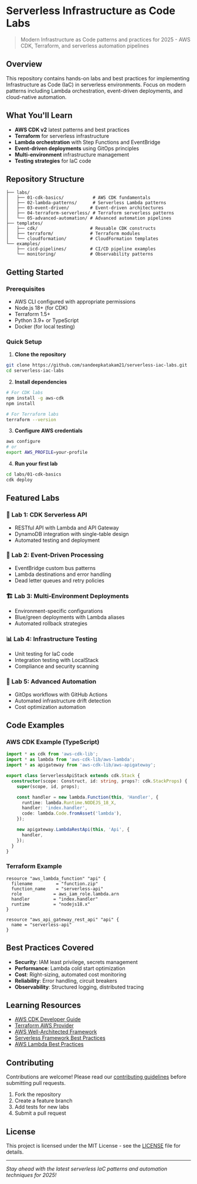# Serverless Infrastructure as Code Labs

> Modern Infrastructure as Code patterns and practices for 2025 - AWS CDK, Terraform, and serverless automation pipelines

## Overview

This repository contains hands-on labs and best practices for implementing Infrastructure as Code (IaC) in serverless environments. Focus on modern patterns including Lambda orchestration, event-driven deployments, and cloud-native automation.

## What You'll Learn

- **AWS CDK v2** latest patterns and best practices
- **Terraform** for serverless infrastructure
- **Lambda orchestration** with Step Functions and EventBridge
- **Event-driven deployments** using GitOps principles
- **Multi-environment** infrastructure management
- **Testing strategies** for IaC code

## Repository Structure

```
├── labs/
│   ├── 01-cdk-basics/           # AWS CDK fundamentals
│   ├── 02-lambda-patterns/      # Serverless Lambda patterns
│   ├── 03-event-driven/        # Event-driven architectures
│   ├── 04-terraform-serverless/ # Terraform serverless patterns
│   └── 05-advanced-automation/ # Advanced automation pipelines
├── templates/
│   ├── cdk/                    # Reusable CDK constructs
│   ├── terraform/              # Terraform modules
│   └── cloudformation/         # CloudFormation templates
└── examples/
    ├── cicd-pipelines/         # CI/CD pipeline examples
    └── monitoring/             # Observability patterns
```

## Getting Started

### Prerequisites

- AWS CLI configured with appropriate permissions
- Node.js 18+ (for CDK)
- Terraform 1.5+ 
- Python 3.9+ or TypeScript
- Docker (for local testing)

### Quick Setup

1. **Clone the repository**
```bash
git clone https://github.com/sandeepkatakam21/serverless-iac-labs.git
cd serverless-iac-labs
```

2. **Install dependencies**
```bash
# For CDK labs
npm install -g aws-cdk
npm install

# For Terraform labs
terraform --version
```

3. **Configure AWS credentials**
```bash
aws configure
# or
export AWS_PROFILE=your-profile
```

4. **Run your first lab**
```bash
cd labs/01-cdk-basics
cdk deploy
```

## Featured Labs

### 🚀 Lab 1: CDK Serverless API
- RESTful API with Lambda and API Gateway
- DynamoDB integration with single-table design
- Automated testing and deployment

### 🔄 Lab 2: Event-Driven Processing
- EventBridge custom bus patterns
- Lambda destinations and error handling
- Dead letter queues and retry policies

### 🏗️ Lab 3: Multi-Environment Deployments
- Environment-specific configurations
- Blue/green deployments with Lambda aliases
- Automated rollback strategies

### 📊 Lab 4: Infrastructure Testing
- Unit testing for IaC code
- Integration testing with LocalStack
- Compliance and security scanning

### 🔧 Lab 5: Advanced Automation
- GitOps workflows with GitHub Actions
- Automated infrastructure drift detection
- Cost optimization automation

## Code Examples

### AWS CDK Example (TypeScript)
```typescript
import * as cdk from 'aws-cdk-lib';
import * as lambda from 'aws-cdk-lib/aws-lambda';
import * as apigateway from 'aws-cdk-lib/aws-apigateway';

export class ServerlessApiStack extends cdk.Stack {
  constructor(scope: Construct, id: string, props?: cdk.StackProps) {
    super(scope, id, props);

    const handler = new lambda.Function(this, 'Handler', {
      runtime: lambda.Runtime.NODEJS_18_X,
      handler: 'index.handler',
      code: lambda.Code.fromAsset('lambda'),
    });

    new apigateway.LambdaRestApi(this, 'Api', {
      handler,
    });
  }
}
```

### Terraform Example
```hcl
resource "aws_lambda_function" "api" {
  filename         = "function.zip"
  function_name    = "serverless-api"
  role            = aws_iam_role.lambda.arn
  handler         = "index.handler"
  runtime         = "nodejs18.x"
}

resource "aws_api_gateway_rest_api" "api" {
  name = "serverless-api"
}
```

## Best Practices Covered

- **Security**: IAM least privilege, secrets management
- **Performance**: Lambda cold start optimization
- **Cost**: Right-sizing, automated cost monitoring
- **Reliability**: Error handling, circuit breakers
- **Observability**: Structured logging, distributed tracing

## Learning Resources

- [AWS CDK Developer Guide](https://docs.aws.amazon.com/cdk/v2/guide/)
- [Terraform AWS Provider](https://registry.terraform.io/providers/hashicorp/aws/latest/docs)
- [AWS Well-Architected Framework](https://aws.amazon.com/architecture/well-architected/)
- [Serverless Framework Best Practices](https://www.serverless.com/framework/docs/)
- [AWS Lambda Best Practices](https://docs.aws.amazon.com/lambda/latest/dg/best-practices.html)

## Contributing

Contributions are welcome! Please read our [contributing guidelines](CONTRIBUTING.md) before submitting pull requests.

1. Fork the repository
2. Create a feature branch
3. Add tests for new labs
4. Submit a pull request

## License

This project is licensed under the MIT License - see the [LICENSE](LICENSE) file for details.

---

*Stay ahead with the latest serverless IaC patterns and automation techniques for 2025!*
